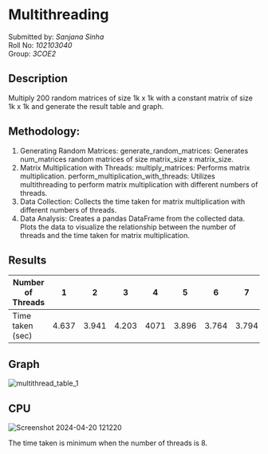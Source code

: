 # Multithreading
Submitted by: *Sanjana Sinha*  
Roll No: *102103040*  
Group: *3COE2*  
## Description
Multiply 200 random matrices of size 1k x 1k with a constant matrix of size 1k x 1k and generate the result table and graph. 
## Methodology:
1. Generating Random Matrices:
generate_random_matrices: Generates num_matrices random matrices of size matrix_size x matrix_size.
2. Matrix Multiplication with Threads:
multiply_matrices: Performs matrix multiplication.
perform_multiplication_with_threads: Utilizes multithreading to perform matrix multiplication with different numbers of threads.
3. Data Collection:
Collects the time taken for matrix multiplication with different numbers of threads.
4. Data Analysis:
Creates a pandas DataFrame from the collected data.
Plots the data to visualize the relationship between the number of threads and the time taken for matrix multiplication.

## Results
|Number of Threads|1|2|3|4|5|6|7|8|9|
|---|---|---|---|---|---|---|---|---|---|
|Time taken (sec)|4.637|3.941|4.203|4071|3.896|3.764|3.794|3.709|4.041|

## Graph
![multithread_table_1](https://github.com/SanjanaSinha1/Multithreading/assets/100065115/f4090e75-873c4862-afc3-fc080c4be5bc)

## CPU
![Screenshot 2024-04-20 121220](https://github.com/SanjanaSinha1/Multithreading/assets/100065115/1fc6d9cf-c2b6-425e-9f03-98f682019a52)


The time taken is minimum when the number of threads is 8.

